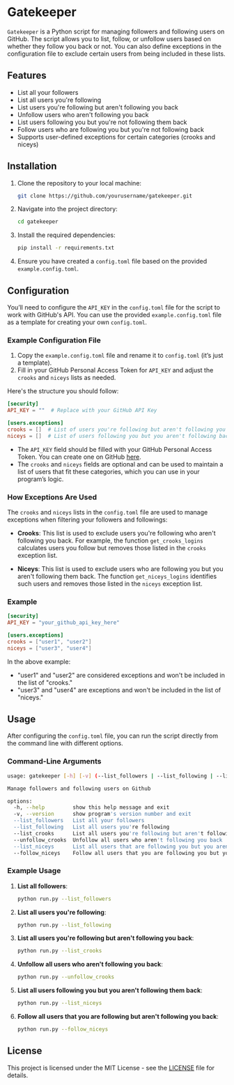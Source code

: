 # Gatekeeper

`Gatekeeper` is a Python script for managing followers and following users on GitHub. The script allows you to list, follow, or unfollow users based on whether they follow you back or not. You can also define exceptions in the configuration file to exclude certain users from being included in these lists.

## Features

- List all your followers
- List all users you're following
- List users you're following but aren't following you back
- Unfollow users who aren't following you back
- List users following you but you're not following them back
- Follow users who are following you but you're not following back
- Supports user-defined exceptions for certain categories (crooks and niceys)

## Installation

1. Clone the repository to your local machine:

    ```bash
    git clone https://github.com/yourusername/gatekeeper.git
    ```

2. Navigate into the project directory:

    ```bash
    cd gatekeeper
    ```

3. Install the required dependencies:

    ```bash
    pip install -r requirements.txt
    ```

4. Ensure you have created a `config.toml` file based on the provided `example.config.toml`.

## Configuration

You’ll need to configure the `API_KEY` in the `config.toml` file for the script to work with GitHub's API. You can use the provided `example.config.toml` file as a template for creating your own `config.toml`.

### Example Configuration File

1. Copy the `example.config.toml` file and rename it to `config.toml` (it’s just a template).
2. Fill in your GitHub Personal Access Token for `API_KEY` and adjust the `crooks` and `niceys` lists as needed.

Here's the structure you should follow:

```toml
[security]
API_KEY = ""  # Replace with your GitHub API Key

[users.exceptions]
crooks = []  # List of users you're following but aren't following you back
niceys = []  # List of users following you but you aren't following back
```

- The `API_KEY` field should be filled with your GitHub Personal Access Token. You can create one on GitHub [here](https://github.com/settings/tokens).
- The `crooks` and `niceys` fields are optional and can be used to maintain a list of users that fit these categories, which you can use in your program’s logic.

### How Exceptions Are Used

The `crooks` and `niceys` lists in the `config.toml` file are used to manage exceptions when filtering your followers and followings:

- **Crooks**: This list is used to exclude users you're following who aren't following you back. For example, the function `get_crooks_logins` calculates users you follow but removes those listed in the `crooks` exception list.
  
- **Niceys**: This list is used to exclude users who are following you but you aren't following them back. The function `get_niceys_logins` identifies such users and removes those listed in the `niceys` exception list.

### Example

```toml
[security]
API_KEY = "your_github_api_key_here"

[users.exceptions]
crooks = ["user1", "user2"]
niceys = ["user3", "user4"]
```

In the above example:

- "user1" and "user2" are considered exceptions and won't be included in the list of "crooks."
- "user3" and "user4" are exceptions and won't be included in the list of "niceys."

## Usage

After configuring the `config.toml` file, you can run the script directly from the command line with different options.

### Command-Line Arguments

```bash
usage: gatekeeper [-h] [-v] (--list_followers | --list_following | --list_crooks | --unfollow_crooks | --list_niceys | --follow_niceys)

Manage followers and following users on Github

options:
  -h, --help         show this help message and exit
  -v, --version      show program's version number and exit
  --list_followers   List all your followers
  --list_following   List all users you're following
  --list_crooks      List all users you're following but aren't following you back
  --unfollow_crooks  Unfollow all users who aren't following you back
  --list_niceys      List all users that are following you but you aren't following them back
  --follow_niceys    Follow all users that you are following you but you aren't following them
```

### Example Usage

1. **List all followers**:

    ```bash
    python run.py --list_followers
    ```

2. **List all users you're following**:

    ```bash
    python run.py --list_following
    ```

3. **List all users you're following but aren't following you back**:

    ```bash
    python run.py --list_crooks
    ```

4. **Unfollow all users who aren't following you back**:

    ```bash
    python run.py --unfollow_crooks
    ```

5. **List all users following you but you aren't following them back**:

    ```bash
    python run.py --list_niceys
    ```

6. **Follow all users that you are following but aren't following you back**:

    ```bash
    python run.py --follow_niceys
    ```

## License

This project is licensed under the MIT License - see the [LICENSE](LICENSE.txt) file for details.
